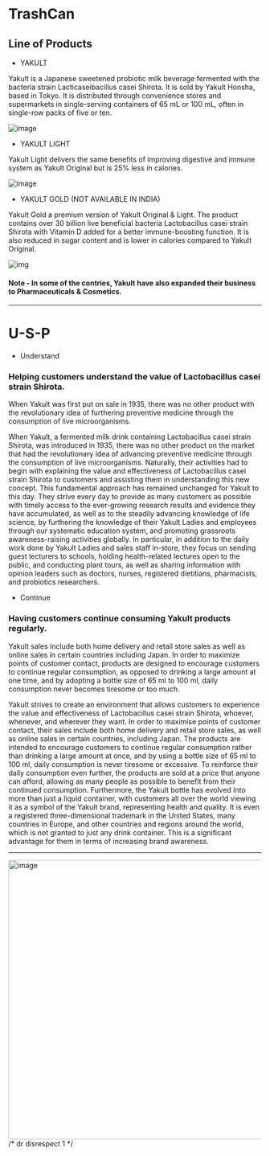 # TrashCan

## Line of Products

- YAKULT

Yakult is a Japanese sweetened probiotic milk beverage fermented with the bacteria strain Lacticaseibacillus casei Shirota. It is sold by Yakult Honsha, based in Tokyo. It is distributed through convenience stores and supermarkets in single-serving containers of 65 mL or 100 mL, often in single-row packs of five or ten. 

![image](https://user-images.githubusercontent.com/58645688/202857214-2797edee-7483-41fb-8a61-c7f06307d15a.png)


 - YAKULT LIGHT
 
Yakult Light delivers the same benefits of improving digestive and immune system as Yakult Original but is 25% less in calories.

![image](https://user-images.githubusercontent.com/58645688/202857208-88dce1ef-c038-4e4d-836a-d3d31384d5ad.png)



- YAKULT GOLD (NOT AVAILABLE IN INDIA)

Yakult Gold a premium version of Yakult Original & Light. The product contains over 30 billion live beneficial bacteria Lactobacillus casei strain Shirota with Vitamin D added for a better immune-boosting function. It is also reduced in sugar content and is lower in calories compared to Yakult Original.

![img](https://user-images.githubusercontent.com/58645688/202867352-7898843e-eabd-49eb-9a41-6a6d0af7da5f.jpg)



#### Note - In some of the contries, Yakult have also expanded their business to Pharmaceuticals & Cosmetics.

 <hr>

# U-S-P

- Understand

### Helping customers understand the value of Lactobacillus casei strain Shirota.

When Yakult was first put on sale in 1935, there was no other product with the revolutionary idea of furthering preventive medicine through the consumption of live microorganisms. 

When Yakult, a fermented milk drink containing Lactobacillus casei strain Shirota, was introduced in 1935, there was no other product on the market that had the revolutionary idea of advancing preventive medicine through the consumption of live microorganisms. Naturally, their activities had to begin with explaining the value and effectiveness of Lactobacillus casei strain Shirota to customers and assisting them in understanding this new concept. This fundamental approach has remained unchanged for Yakult to this day. They strive every day to provide as many customers as possible with timely access to the ever-growing research results and evidence they have accumulated, as well as to the steadily advancing knowledge of life science, by furthering the knowledge of their Yakult Ladies and employees through our systematic education system, and promoting grassroots awareness-raising activities globally. In particular, in addition to the daily work done by Yakult Ladies and sales staff in-store, they focus on sending guest lecturers to schools, holding health-related lectures open to the public, and conducting plant tours, as well as sharing information with opinion leaders such as doctors, nurses, registered dietitians, pharmacists, and probiotics researchers.

- Continue

### Having customers continue consuming Yakult products regularly.

Yakult sales include both home delivery and retail store sales as well as online sales in certain countries including Japan. In order to maximize points of customer contact, products are designed to encourage customers to continue regular consumption, as opposed to drinking a large amount at one time, and by adopting a bottle size of 65 ml to 100 ml, daily consumption never becomes tiresome or too much. 

Yakult strives to create an environment that allows customers to experience the value and effectiveness of Lactobacillus casei strain Shirota, whoever, whenever, and wherever they want. In order to maximise points of customer contact, their sales include both home delivery and retail store sales, as well as online sales in certain countries, including Japan. The products are intended to encourage customers to continue regular consumption rather than drinking a large amount at once, and by using a bottle size of 65 ml to 100 ml, daily consumption is never tiresome or excessive. To reinforce their daily consumption even further, the products are sold at a price that anyone can afford, allowing as many people as possible to benefit from their continued consumption. Furthermore, the Yakult bottle has evolved into more than just a liquid container, with customers all over the world viewing it as a symbol of the Yakult brand, representing health and quality. It is even a registered three-dimensional trademark in the United States, many countries in Europe, and other countries and regions around the world, which is not granted to just any drink container. This is a significant advantage for them in terms of increasing brand awareness.







<hr>

<img width="556" alt="image" src="https://user-images.githubusercontent.com/58645688/188309704-cdb0d827-756a-4d9b-8977-96b8df9f732d.png">
/* dr disrespect 1 */

